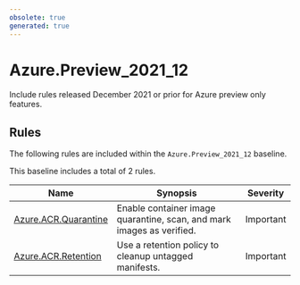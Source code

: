```yaml
---
obsolete: true
generated: true
---
```


# Azure.Preview_2021_12

<!-- OBSOLETE -->

Include rules released December 2021 or prior for Azure preview only features.

## Rules

The following rules are included within the `Azure.Preview_2021_12` baseline.

This baseline includes a total of 2 rules.

Name | Synopsis | Severity
---- | -------- | --------
[Azure.ACR.Quarantine](../rules/Azure.ACR.Quarantine.md) | Enable container image quarantine, scan, and mark images as verified. | Important
[Azure.ACR.Retention](../rules/Azure.ACR.Retention.md) | Use a retention policy to cleanup untagged manifests. | Important
